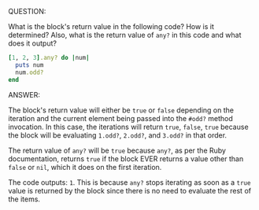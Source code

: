 QUESTION:

What is the block's return value in the following code? How is it determined?
Also, what is the return value of `any?` in this code and what does it output?
```ruby
[1, 2, 3].any? do |num|
  puts num
  num.odd?
end
```

ANSWER:

The block's return value will either be `true` or `false`
depending on the iteration and the current element being
passed into the `#odd?` method invocation. In this case,
the iterations will return `true`, `false`, `true`
because the block will be evaluating `1.odd?`, `2.odd?`,
and `3.odd?` in that order.

The return value of `any?` will be `true` because `any?`,
as per the Ruby documentation, returns `true` if the block
EVER returns a value other than `false` or `nil`, which it
does on the first iteration.

The code outputs: `1`. This is because `any?` stops iterating
as soon as a `true` value is returned by the block since there
is no need to evaluate the rest of the items.

